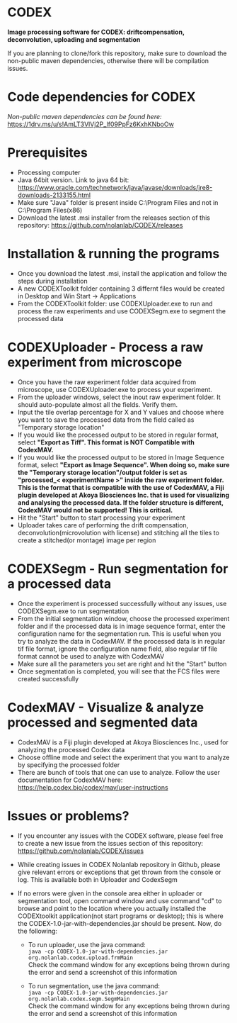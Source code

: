 # CODEX

**Image processing software for CODEX: driftcompensation, deconvolution, uploading and segmentation**

If you are planning to clone/fork this repository, make sure to download the non-public maven dependencies, otherwise there will be compilation issues.

# Code dependencies for CODEX
*Non-public maven dependencies can be found here:* https://1drv.ms/u/s!AmLT3VlVj2P_lf09PpFz6KxhKNboOw

# Prerequisites
* Processing computer
* Java 64bit version. Link to java 64 bit: https://www.oracle.com/technetwork/java/javase/downloads/jre8-downloads-2133155.html
* Make sure "Java" folder is present inside C:\Program Files and not in C:\Program Files(x86)
* Download the latest .msi installer from the releases section of this repository: https://github.com/nolanlab/CODEX/releases

# Installation & running the programs
* Once you download the latest .msi, install the application and follow the steps during installation
* A new CODEXToolkit folder containing 3 differnt files would be created in Desktop and Win Start -> Applications
* From the CODEXToolkit folder: use CODEXUploader.exe to run and process the raw experiments and use CODEXSegm.exe to segment the processed data

# CODEXUploader - Process a raw experiment from microscope
* Once you have the raw experiment folder data acquired from microscope, use CODEXUploader.exe to process your experiment.
* From the uploader windows, select the inout raw experiment folder. It should auto-populate almost all the fields. Verify them.
* Input the tile overlap percentage for X and Y values and choose where you want to save the processed data from the field called as "Temporary storage location"
* If you would like the processed output to be stored in regular format, select **"Export as Tiff". This format is NOT Compatible with CodexMAV.**
* If you would like the processed output to be stored in Image Sequence format, select **"Export as Image Sequence". When doing so, make sure the "Temporary storage location"/output folder is set as "processed_< experimentName >" inside the raw experiment folder. This is the format that is compatible with the use of CodexMAV, a Fiji plugin developed at Akoya Biosciences Inc. that is used for visualizing and analysing the processed data. If the folder structure is different, CodexMAV would not be supported! This is critical.**
* Hit the "Start" button to start processing your experiment
* Uploader takes care of performing the drift compensation, deconvolution(microvolution with license) and stitching all the tiles to create a stitched(or montage) image per region

# CODEXSegm - Run segmentation for a processed data
* Once the experiment is processed successfully without any issues, use CODEXSegm.exe to run segmentation 
* From the initial segmentation window, choose the processed experiment folder and if the processed data is in image sequence format, enter the configuration name for the segmentation run. This is useful when you try to analyze the data in CodexMAV. If the processed data is in regular tif file format, ignore the configuration name field, also regular tif file format cannot be used to analyze with CodexMAV
* Make sure all the parameters you set are right and hit the "Start" button
* Once segmentation is completed, you will see that the FCS files were created successfully

# CodexMAV - Visualize & analyze processed and segmented data
* CodexMAV is a Fiji plugin developed at Akoya Biosciences Inc., used for analyzing the processed Codex data
* Choose offline mode and select the experiment that you want to analyze by specifying the processed folder
* There are bunch of tools that one can use to analyze. Follow the user documentation for CodexMAV here: https://help.codex.bio/codex/mav/user-instructions

# Issues or problems?
* If you encounter any issues with the CODEX software, please feel free to create a new issue from the issues section of this repository: https://github.com/nolanlab/CODEX/issues
* While creating issues in CODEX Nolanlab repository in Github, please give relevant errors or exceptions that get thrown from the console or log. This is available both in Uploader and CodexSegm
* If no errors were given in the console area either in uploader or segmentation tool, open command window and use command "cd" to browse and point to the location where you actually installed the CODEXtoolkit application(not start programs or desktop); this is where the CODEX-1.0-jar-with-dependencies.jar should be present. Now, do the following:

  * To run uploader, use the java command:                                                                                                
  `java -cp CODEX-1.0-jar-with-dependencies.jar org.nolanlab.codex.upload.frmMain`                                                        
  Check the command window for any exceptions being thrown during the error and send a screenshot of this information
     
  * To run segmentation, use the java command:                                                                                            
  `java -cp CODEX-1.0-jar-with-dependencies.jar org.nolanlab.codex.segm.SegmMain`                                                        
  Check the command window for any exceptions being thrown during the error and send a screenshot of this information










